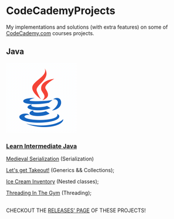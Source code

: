<html>
 <body>
  <div md-src-pos="0..1077">
   <h1 md-src-pos="0..20">CodeCademyProjects</h1>
   <p md-src-pos="21..149"><span md-src-pos="21..64">My implementations and solutions (with extra features) on some of</span> <a href="https://www.codecademy.com/profiles/fernandotona" md-src-pos="65..131">CodeCademy.com</a> <span md-src-pos="132..149">courses projects.</span></p>
   <h2 md-src-pos="151..157">Java</h2>
   <img src="resources/java.gif" alt="java GIF">
   <h3 md-src-pos="182..309"><a href="https://github.com/fernandotonacoder/CodeCademyProjects/tree/main/Courses/Learn-Intermediate-Java" md-src-pos="185..309">Learn Intermediate Java</a></h3>
   <p md-src-pos="311..472"><a href="https://github.com/fernandotonacoder/CodeCademyProjects/tree/main/Courses/Learn-Intermediate-Java/MedievalSerialization" md-src-pos="311..456">Medieval Serialization</a> (<span md-src-pos="458..471">Serialization</span>)</p>
   <p md-src-pos="474..643"><a href="https://github.com/fernandotonacoder/CodeCademyProjects/tree/main/Courses/Learn-Intermediate-Java/JavaCollectionsTakeout" md-src-pos="474..616">Let's get Takeout!</a> (<span md-src-pos="618..626">Generics</span> <span md-src-pos="627..629">&amp;&amp;</span> <span md-src-pos="630..641">Collections</span>)<span md-src-pos="642..643">;</span></p>
   <p md-src-pos="645..801"><a href="https://github.com/fernandotonacoder/CodeCademyProjects/tree/main/Courses/Learn-Intermediate-Java/IceCreamInventory" md-src-pos="645..783">Ice Cream Inventory</a> (<span md-src-pos="785..799">Nested classes</span>)<span md-src-pos="800..801">;</span></p>
   <p md-src-pos="803..955"><a href="https://github.com/fernandotonacoder/CodeCademyProjects/tree/main/Courses/Learn-Intermediate-Java/ThreadingInTheGym" md-src-pos="803..942">Threading In The Gym</a> (<span md-src-pos="944..953">Threading</span>)<span md-src-pos="954..955">;</span></p>
   <p md-src-pos="957..1076"><br><span md-src-pos="961..973">CHECKOUT THE</span> <a href="https://github.com/fernandotonacoder/CodeCademyProjects/tags" md-src-pos="974..1052">RELEASES' PAGE</a> <span md-src-pos="1053..1070">OF THESE PROJECTS</span>!<br></p>
  </div>
 </body>
</html>
